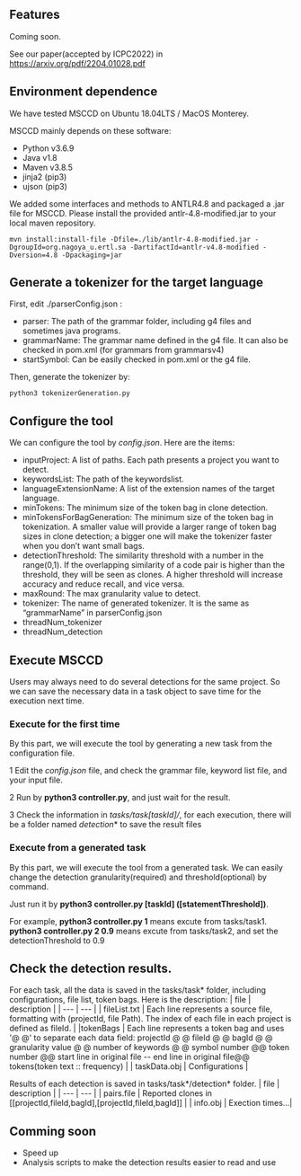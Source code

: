 ## Features

Coming soon.

See our paper(accepted by ICPC2022) in https://arxiv.org/pdf/2204.01028.pdf 

## Environment dependence

We have tested MSCCD on Ubuntu 18.04LTS / MacOS Monterey. 

MSCCD mainly depends on these software:
+ Python v3.6.9
+ Java v1.8
+ Maven v3.8.5
+ jinja2 (pip3)
+ ujson (pip3)

We added some interfaces and methods to ANTLR4.8 and packaged a .jar file for MSCCD. Please install the provided antlr-4.8-modified.jar to your local maven repository. 

    mvn install:install-file -Dfile=./lib/antlr-4.8-modified.jar -DgroupId=org.nagoya_u.ertl.sa -DartifactId=antlr-v4.8-modified -Dversion=4.8 -Dpackaging=jar 

## Generate a tokenizer for the target language

First, edit ./parserConfig.json :
+ parser: The path of the grammar folder, including g4 files and sometimes java programs.
+ grammarName: The grammar name defined in the g4 file. It can also be checked in pom.xml (for grammars from grammarsv4)
+ startSymbol: Can be easily checked in pom.xml or the g4 file.

Then, generate the tokenizer by:

    python3 tokenizerGeneration.py 


## Configure the tool

We can configure the tool by *config.json*. Here are the items:

+ inputProject: A list of paths. Each path presents a project you want to detect.
+ keywordsList: The path of the keywordslist.
+ languageExtensionName: A list of the extension names of the target language.
+ minTokens: The minimum size of the token bag in clone detection.
+ minTokensForBagGeneration: The minimum size of the token bag in tokenization. A smaller value will provide a larger range of token bag sizes in clone detection; a bigger one will make the tokenizer faster when you don’t want small bags.
+ detectionThreshold: The similarity threshold with a number in the range(0,1). If the overlapping similarity of a code pair is higher than the threshold, they will be seen as clones. A higher threshold will increase accuracy and reduce recall, and vice versa.
+ maxRound: The max granularity value to detect.
+ tokenizer: The name of generated tokenizer. It is the same as “grammarName” in parserConfig.json
+ threadNum_tokenizer
+ threadNum_detection


## Execute MSCCD

Users may always need to do several detections for the same project. So we can save the necessary data in a task object to save time for the execution next time.

### Execute for the first time
By this part, we will execute the tool by generating a new task from the configuration file.

1 Edit the *config.json* file, and check the grammar file, keyword list file, and your input file.

2 Run by **python3 controller.py**, and just wait for the result.

3 Check the information in *tasks/task[taskId]/*, for each execution, there will be a folder named *detection** to save the result files

### Execute from a generated task
By this part, we will execute the tool from a generated task. We can easily change the detection granularity(required) and threshold(optional) by command.

Just run it by **python3 controller.py [taskId] ([statementThreshold])**. 

For example, **python3 controller.py 1** means excute from tasks/task1. **python3 controller.py 2 0.9** means excute from tasks/task2, and set the detectionThreshold to 0.9

## Check the detection results.

 For each task, all the data is saved in the tasks/task* folder, including configurations, file list, token bags. Here is the description:
 | file | description |
 | --- | --- |
 | fileList.txt | Each line represents a source file, formatting with (projectId, file Path). The index of each file in each project is defined as fileId. |
 |tokenBags | Each line represents a token bag and uses '@ @' to separate each data field: projectId @ @ fileId @ @ bagId @ @ granularity value @ @ number of keywords @ @ symbol number @@ token number @@ start line in original file -- end line in original file@@ tokens(token text :: frequency) |
 | taskData.obj | Configurations |

 Results of each detection is saved in tasks/task*/detection* folder. 
 | file | description |
 | --- | --- |
 | pairs.file | Reported clones in [[projectId,fileId,bagId],[projectId,fileId,bagId]] |
 | info.obj | Exection times...|

## Comming soon

+ Speed up 
+ Analysis scripts to make the detection results easier to read and use